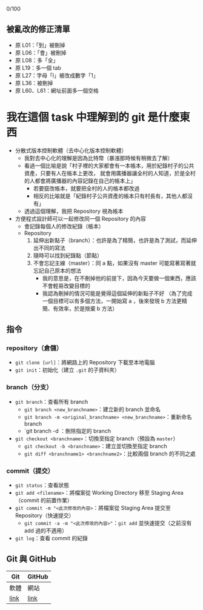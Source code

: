 0/100


被亂改的修正清單
----------------

* 原 L01：「到」被刪掉
* 原 L06：「會」被刪掉
* 原 L08：多「全」
* 原 L19：多一個 tab
* 原 L27：字母「l」被改成數字「1」
* 原 L36：被刪掉
* 原 L60、L61：網址前面多一個空格


我在這個 task 中理解到的 git 是什麼東西
=====================================

* 分散式版本控制軟體（去中心化版本控制軟體）
	* 我對去中心化的理解是因為比特幣（暴漲那時候有稍微去了解）
	* 看過一個比喻是說「村子裡的大家都會有一本帳本，用於紀錄村子的公共資產，只要有人在帳本上更改，
		就會用廣播器讓全村的人知道，於是全村的人都會將廣播器的內容記錄在自己的帳本上」
		* 若要竄改帳本，就要把全村的人的帳本都改過
		* 相反的比喻就是「紀錄村子公共資產的帳本只有村長有，其他人都沒有」
	* 透過這個理解，我把 Repository 視為帳本
* 方便程式設計師可以一起修改同一個 Repository 的內容
	* 會記錄每個人的修改紀錄（帳本）
	* Repository
		1. 延伸出新點子（branch）：也許是為了精簡，也許是為了測試，而延伸出不同的寫法
		2. 隨時可以找到紀錄點（節點）
		3. 不會忘記主線（master）：同 a 點，如果沒有 master 可能寫著寫著就忘記自己原本的想法
			* 我的意思是，在不刪掉他的前提下，因為今天要做一個東西，應該不會輕易改變目標的
			* 我認為刪掉的情況可能是覺得這個延伸的新點子不好
			（為了完成一個目標可以有多個方法，一開始寫 a ，後來發現 b 方法更精簡、有效率，於是捨棄 b 方法）


指令
----

### repository（倉儲） ###

* `git clone [url]`：將網路上的 Repository 下載至本地電腦
* `git init`：初始化（建立 `.git` 的子資料夾）


### branch（分支） ###

* `git branch`：查看所有 branch
	* `git branch <new_branchname>`：建立新的 branch 並命名
	* `git branch -m <original_branchname> <new_branchname>`：重新命名 branch
	* `git branch -d <branchname>：刪除指定的 branch
* `git checkout <branchname>`：切換至指定 branch（預設為 `master`）
	* `git checkout -b <branchname>`：建立並切換至指定 branch
	* `git diff <branchname1> <branchname2>`：比較兩個 branch 的不同之處


### commit（提交） ###

* `git status`：查看狀態
* `git add <filename>`：將檔案從 Working Directory 移至 Staging Area（commit 的前置作業）
* `git commit -m "<此次修改的內容>`：將檔案從 Staging Area 提交至 Repository（快速提交）
	* `git commit -a -m "<此次修改的內容>"`：`git add` 並快速提交（之前沒有 add 過的不適用）
* `git log`：查看 commit 的紀錄


Git 與 GitHub
-------------

| Git   | GitHub |
| ----- | ------ |
| 軟體   | 網站   |
| [link][Git]| [link][GitHub]|


[Git]:https://git-scm.com/
[GitHub]:https://github.com/

